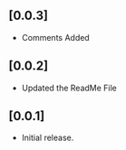 ## [0.0.3]

* Comments Added

## [0.0.2]

* Updated the ReadMe File

## [0.0.1]

* Initial release.
